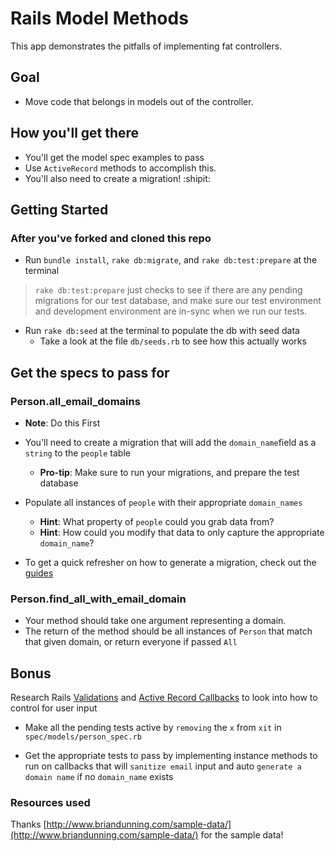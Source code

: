 # Rails Model Methods

This app demonstrates the pitfalls of implementing fat controllers.

## Goal

* Move code that belongs in models out of the controller.

## How you'll get there

* You'll get the model spec examples to pass
* Use `ActiveRecord` methods to accomplish this.
* You'll also need to create a migration! :shipit:

## Getting Started

### After you've forked and cloned this repo

* Run `bundle install`, `rake db:migrate`, and `rake db:test:prepare` at the terminal
> `rake db:test:prepare` just checks to see if there are any pending migrations for our test database, and make sure our test environment and development environment are in-sync when we run our tests.

* Run `rake db:seed` at the terminal to populate the db with seed data
	* Take a look at the file `db/seeds.rb` to see how this actually works

## Get the specs to pass for

### Person.all_email_domains

* **Note**: Do this First

* You'll need to create a migration that will add the `domain_name`field as a `string` to the `people` table
	* **Pro-tip**: Make sure to run your migrations, and prepare the test database

* Populate all instances of `people` with their appropriate `domain_names`
	- **Hint**: What property of `people` could you grab data from?
	- **Hint**: How could you modify that data to only capture the appropriate `domain_name`?

* To get a quick refresher on how to generate a migration, check out the [guides](http://guides.rubyonrails.org/migrations.html#creating-a-standalone-migration)

### Person.find_all_with_email_domain

*  Your method should take one argument representing a domain.
*  The return of the method should be all instances of `Person` that match that given domain, or return everyone if passed `All`

## Bonus

Research Rails [Validations](http://guides.rubyonrails.org/migrations.html#creating-a-standalone-migration) and [Active Record Callbacks](http://guides.rubyonrails.org/active_record_callbacks.html) to look into how to control for user input

* Make all the pending tests active by `removing` the `x` from `xit` in `spec/models/person_spec.rb`

* Get the appropriate tests to pass by implementing instance methods to run on callbacks that will `sanitize email` input and auto `generate a domain name` if no `domain_name` exists

### Resources used

Thanks [http://www.briandunning.com/sample-data/](http://www.briandunning.com/sample-data/) for the sample data!
